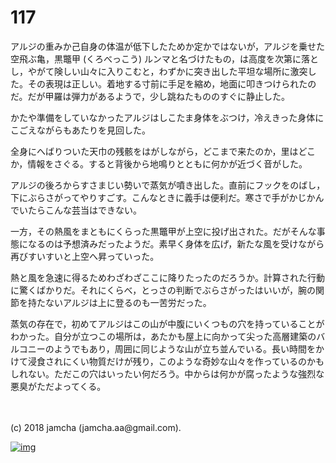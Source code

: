 # 117

アルジの重みか己自身の体温が低下したためか定かではないが，アルジを乗せた空飛ぶ亀，黒鼈甲 (くろべっこう) ルンマと名づけたもの，は高度を次第に落とし，やがて険しい山々に入りこむと，わずかに突き出した平坦な場所に激突した。その表現は正しい。着地する寸前に手足を縮め，地面に叩きつけられたのだ。だが甲羅は弾力があるようで，少し跳ねたもののすぐに静止した。  

かたや準備をしていなかったアルジはしこたま身体をぶつけ，冷えきった身体にこごえながらもあたりを見回した。  

全身にへばりついた天巾の残骸をはがしながら，どこまで来たのか，里はどこか，情報をさぐる。すると背後から地鳴りとともに何かが近づく音がした。  

アルジの後ろからすさまじい勢いで蒸気が噴き出した。直前にフックをのばし，下にぶらさがってやりすごす。こんなときに義手は便利だ。寒さで手がかじかんでいたらこんな芸当はできない。  

一方，その熱風をまともにくらった黒鼈甲が上空に投げ出された。だがそんな事態になるのは予想済みだったようだ。素早く身体を広げ，新たな風を受けながら再びすいすいと上空へ昇っていった。  

熱と風を急速に得るためわざわざここに降りたったのだろうか。計算された行動に驚くばかりだ。それにくらべ，とっさの判断でぶらさがったはいいが，腕の関節を持たないアルジは上に登るのも一苦労だった。  

蒸気の存在で，初めてアルジはこの山が中腹にいくつもの穴を持っていることがわかった。自分が立つこの場所は，あたかも屋上に向かって尖った高層建築のバルコニーのようでもあり，周囲に同じような山が立ち並んでいる。長い時間をかけて浸食されにくい物質だけが残り，このような奇妙な山々を作っているのかもしれない。ただこの穴はいったい何だろう。中からは何かが腐ったような強烈な悪臭がただよってくる。  

<br>  
<br>  
(c) 2018 jamcha (jamcha.aa@gmail.com).  

[![img](http://i.creativecommons.org/l/by-nc-sa/4.0/88x31.png)](http://creativecommons.org/licenses/by-nc-sa/4.0/deed)